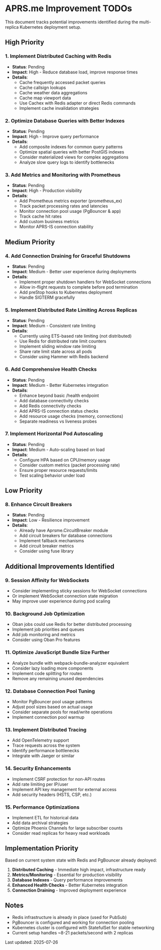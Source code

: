 # APRS.me Improvement TODOs

This document tracks potential improvements identified during the multi-replica Kubernetes deployment setup.

## High Priority

### 1. Implement Distributed Caching with Redis
- **Status**: Pending
- **Impact**: High - Reduce database load, improve response times
- **Details**:
  - Cache frequently accessed packet queries
  - Cache callsign lookups
  - Cache weather data aggregations
  - Cache map viewport data
  - Use Cachex with Redis adapter or direct Redis commands
  - Implement cache invalidation strategies

### 2. Optimize Database Queries with Better Indexes
- **Status**: Pending
- **Impact**: High - Improve query performance
- **Details**:
  - Add composite indexes for common query patterns
  - Optimize spatial queries with better PostGIS indexes
  - Consider materialized views for complex aggregations
  - Analyze slow query logs to identify bottlenecks

### 3. Add Metrics and Monitoring with Prometheus
- **Status**: Pending
- **Impact**: High - Production visibility
- **Details**:
  - Add Prometheus metrics exporter (prometheus_ex)
  - Track packet processing rates and latencies
  - Monitor connection pool usage (PgBouncer & app)
  - Track cache hit rates
  - Add custom business metrics
  - Monitor APRS-IS connection stability

## Medium Priority

### 4. Add Connection Draining for Graceful Shutdowns
- **Status**: Pending
- **Impact**: Medium - Better user experience during deployments
- **Details**:
  - Implement proper shutdown handlers for WebSocket connections
  - Allow in-flight requests to complete before pod termination
  - Add preStop hooks to Kubernetes deployment
  - Handle SIGTERM gracefully

### 5. Implement Distributed Rate Limiting Across Replicas
- **Status**: Pending
- **Impact**: Medium - Consistent rate limiting
- **Details**:
  - Currently using ETS-based rate limiting (not distributed)
  - Use Redis for distributed rate limit counters
  - Implement sliding window rate limiting
  - Share rate limit state across all pods
  - Consider using Hammer with Redis backend

### 6. Add Comprehensive Health Checks
- **Status**: Pending
- **Impact**: Medium - Better Kubernetes integration
- **Details**:
  - Enhance beyond basic /health endpoint
  - Add database connectivity checks
  - Add Redis connectivity checks
  - Add APRS-IS connection status checks
  - Add resource usage checks (memory, connections)
  - Separate readiness vs liveness probes

### 7. Implement Horizontal Pod Autoscaling
- **Status**: Pending
- **Impact**: Medium - Auto-scaling based on load
- **Details**:
  - Configure HPA based on CPU/memory usage
  - Consider custom metrics (packet processing rate)
  - Ensure proper resource requests/limits
  - Test scaling behavior under load

## Low Priority

### 8. Enhance Circuit Breakers
- **Status**: Pending
- **Impact**: Low - Resilience improvement
- **Details**:
  - Already have Aprsme.CircuitBreaker module
  - Add circuit breakers for database connections
  - Implement fallback mechanisms
  - Add circuit breaker metrics
  - Consider using fuse library

## Additional Improvements Identified

### 9. Session Affinity for WebSockets
- Consider implementing sticky sessions for WebSocket connections
- Or implement WebSocket connection state migration
- May improve user experience during pod scaling

### 10. Background Job Optimization
- Oban jobs could use Redis for better distributed processing
- Implement job priorities and queues
- Add job monitoring and metrics
- Consider using Oban Pro features

### 11. Optimize JavaScript Bundle Size Further
- Analyze bundle with webpack-bundle-analyzer equivalent
- Consider lazy loading more components
- Implement code splitting for routes
- Remove any remaining unused dependencies

### 12. Database Connection Pool Tuning
- Monitor PgBouncer pool usage patterns
- Adjust pool sizes based on actual usage
- Consider separate pools for read/write operations
- Implement connection pool warmup

### 13. Implement Distributed Tracing
- Add OpenTelemetry support
- Trace requests across the system
- Identify performance bottlenecks
- Integrate with Jaeger or similar

### 14. Security Enhancements
- Implement CSRF protection for non-API routes
- Add rate limiting per IP/user
- Implement API key management for external access
- Add security headers (HSTS, CSP, etc.)

### 15. Performance Optimizations
- Implement ETL for historical data
- Add data archival strategies
- Optimize Phoenix Channels for large subscriber counts
- Consider read replicas for heavy read workloads

## Implementation Priority

Based on current system state with Redis and PgBouncer already deployed:

1. **Distributed Caching** - Immediate high impact, infrastructure ready
2. **Metrics/Monitoring** - Essential for production visibility
3. **Database Indexes** - Query performance improvements
4. **Enhanced Health Checks** - Better Kubernetes integration
5. **Connection Draining** - Improved deployment experience

## Notes

- Redis infrastructure is already in place (used for PubSub)
- PgBouncer is configured and working for connection pooling
- Kubernetes cluster is configured with StatefulSet for stable networking
- Current setup handles ~8-21 packets/second with 2 replicas

Last updated: 2025-07-26